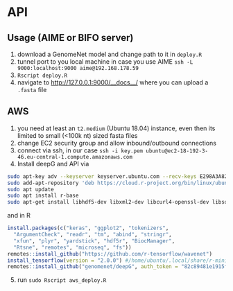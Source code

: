 # API

## Usage (AIME or BIFO server)

1. download a GenomeNet model and change path to it in `deploy.R`
2. tunnel port to you local machine in case you use AIME `ssh -L 9000:localhost:9000 aime@192.168.178.59`
3. `Rscript deploy.R`
4. navigate to http://127.0.0.1:9000/__docs__/ where you can upload a `.fasta` file

## AWS

1. you need at least an `t2.medium` (Ubuntu 18.04) instance, even then its limited to small (<100k nt) sized fasta files
2. change EC2 security group and allow inbound/outbound connections
3. connect via ssh, in our case `ssh -i key.pem ubuntu@ec2-18-192-3-46.eu-central-1.compute.amazonaws.com`
4. Install deepG and API via

```bash
sudo apt-key adv --keyserver keyserver.ubuntu.com --recv-keys E298A3A825C0D65DFD57CBB651716619E084DAB9
sudo add-apt-repository 'deb https://cloud.r-project.org/bin/linux/ubuntu bionic-cran40/'
sudo apt update
sudo apt install r-base
sudo apt-get install libhdf5-dev libxml2-dev libcurl4-openssl-dev libsodium-dev
```

and in R

```r
install.packages(c("keras", "ggplot2", "tokenizers",
  "ArgumentCheck", "readr", "tm", "abind", "stringr",
  "xfun", "plyr", "yardstick", "hdf5r", "BiocManager",
  "Rtsne", "remotes", "microseq", "fs"))
remotes::install_github("https://github.com/r-tensorflow/wavenet")
install_tensorflow(version = "2.0.0") #/home/ubuntu/.local/share/r-miniconda
remotes::install_github("genomenet/deepG", auth_token = "82c89481e1915fe45880bf90d462feadb34bd770")
```

5. run `sudo Rscript aws_deploy.R`
